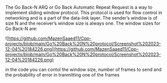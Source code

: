 The Go Back-N ARQ or Go Back Automatic Repeat Request is a way to implement sliding window protocol. This protocol is used for flow control in networking and is a part of the data-link layer. The sender’s window is of size N and the receiver’s window size is always one.
The window sizes for Go Back-N are:

![https://github.com/MazenSaaed11/Cpp-projects/blob/main/Go%20Back%20N%20protocol/Screenshot%202023-12-04%20184226.png](https://github.com/MazenSaaed11/Cpp-projects/blob/main/Go%20Back%20N%20protocol/Screenshot%202023-12-04%20184226.png)


in the code you can contol the window size, number of frames to send and the probability of error in tranmitting one of the frames
